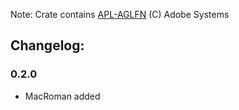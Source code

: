 Note: Crate contains [APL-AGLFN](https://github.com/adobe-type-tools/agl-aglfn) (C) Adobe Systems

## Changelog:

### 0.2.0
  - MacRoman added